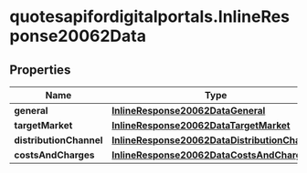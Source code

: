 # quotesapifordigitalportals.InlineResponse20062Data

## Properties

Name | Type | Description | Notes
------------ | ------------- | ------------- | -------------
**general** | [**InlineResponse20062DataGeneral**](InlineResponse20062DataGeneral.md) |  | [optional] 
**targetMarket** | [**InlineResponse20062DataTargetMarket**](InlineResponse20062DataTargetMarket.md) |  | [optional] 
**distributionChannel** | [**InlineResponse20062DataDistributionChannel**](InlineResponse20062DataDistributionChannel.md) |  | [optional] 
**costsAndCharges** | [**InlineResponse20062DataCostsAndCharges**](InlineResponse20062DataCostsAndCharges.md) |  | [optional] 


